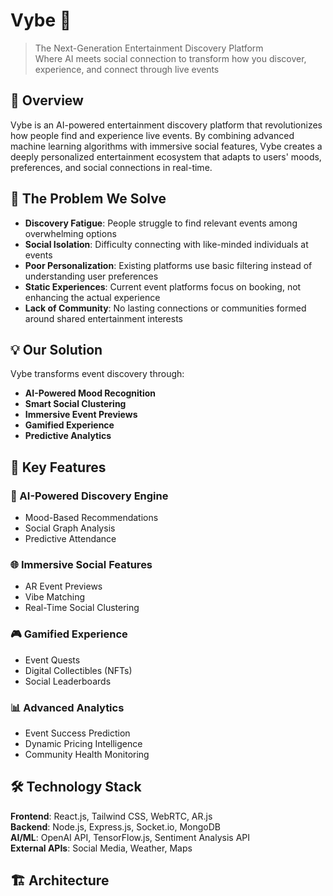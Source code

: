 # Vybe 🎵

> The Next-Generation Entertainment Discovery Platform  
> Where AI meets social connection to transform how you discover, experience, and connect through live events

## 🌟 Overview

Vybe is an AI-powered entertainment discovery platform that revolutionizes how people find and experience live events. By combining advanced machine learning algorithms with immersive social features, Vybe creates a deeply personalized entertainment ecosystem that adapts to users' moods, preferences, and social connections in real-time.

## 🎯 The Problem We Solve
- **Discovery Fatigue**: People struggle to find relevant events among overwhelming options  
- **Social Isolation**: Difficulty connecting with like-minded individuals at events  
- **Poor Personalization**: Existing platforms use basic filtering instead of understanding user preferences  
- **Static Experiences**: Current event platforms focus on booking, not enhancing the actual experience  
- **Lack of Community**: No lasting connections or communities formed around shared entertainment interests  

## 💡 Our Solution
Vybe transforms event discovery through:
- **AI-Powered Mood Recognition**
- **Smart Social Clustering**
- **Immersive Event Previews**
- **Gamified Experience**
- **Predictive Analytics**

## 🚀 Key Features
### 🧠 AI-Powered Discovery Engine
- Mood-Based Recommendations  
- Social Graph Analysis  
- Predictive Attendance  

### 🌐 Immersive Social Features
- AR Event Previews  
- Vibe Matching  
- Real-Time Social Clustering  

### 🎮 Gamified Experience
- Event Quests  
- Digital Collectibles (NFTs)  
- Social Leaderboards  

### 📊 Advanced Analytics
- Event Success Prediction  
- Dynamic Pricing Intelligence  
- Community Health Monitoring  

## 🛠️ Technology Stack

**Frontend**: React.js, Tailwind CSS, WebRTC, AR.js  
**Backend**: Node.js, Express.js, Socket.io, MongoDB  
**AI/ML**: OpenAI API, TensorFlow.js, Sentiment Analysis API  
**External APIs**: Social Media, Weather, Maps  

## 🏗️ Architecture
